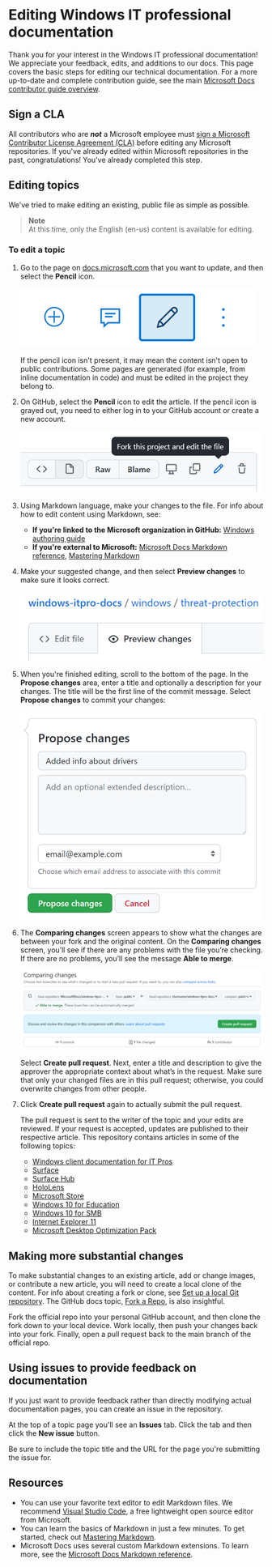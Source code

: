 # Editing Windows IT professional documentation

Thank you for your interest in the Windows IT professional documentation! We appreciate your feedback, edits, and additions to our docs.
This page covers the basic steps for editing our technical documentation.
For a more up-to-date and complete contribution guide, see the main [Microsoft Docs contributor guide overview](https://docs.microsoft.com/contribute/).

## Sign a CLA

All contributors who are ***not*** a Microsoft employee must [sign a Microsoft Contributor License Agreement (CLA)](https://cla.microsoft.com/) before editing any Microsoft repositories.
If you've already edited within Microsoft repositories in the past, congratulations!
You've already completed this step.

## Editing topics

We've tried to make editing an existing, public file as simple as possible.

>**Note**<br>
>At this time, only the English (en-us) content is available for editing.

### To edit a topic

1. Go to the page on [docs.microsoft.com](https://docs.microsoft.com/) that you want to update, and then select the **Pencil** icon.

    ![Microsoft Docs Web, showing the Edit This Document link.](images/contribute-link.png)

    If the pencil icon isn't present, it may mean the content isn't open to public contributions. Some pages are generated (for example, from inline documentation in code) and must be edited in the project they belong to.

2. On GitHub, select the **Pencil** icon to edit the article. If the pencil icon is grayed out, you need to either log in to your GitHub account or create a new account.

    ![GitHub Web, showing the Pencil icon.](images/pencil-icon.png)

3. Using Markdown language, make your changes to the file. For info about how to edit content using Markdown, see:

    - **If you're linked to the Microsoft organization in GitHub:** [Windows authoring guide](https://aka.ms/WindowsAuthoring)
    - **If you're external to Microsoft:** [Microsoft Docs Markdown reference](https://docs.microsoft.com/contribute/markdown-reference), [Mastering Markdown](https://guides.github.com/features/mastering-markdown/)

4. Make your suggested change, and then select **Preview changes** to make sure it looks correct.

    ![GitHub Web, showing the Preview changes tab.](images/preview-changes.png)

5. When you're finished editing, scroll to the bottom of the page. In the **Propose changes** area, enter a title and optionally a description for your changes. The title will be the first line of the commit message. Select **Propose changes** to commit your changes:

    ![GitHub Web, showing the Propose changes button.](images/propose-changes.png)

6. The **Comparing changes** screen appears to show what the changes are between your fork and the original content. On the **Comparing changes** screen, you’ll see if there are any problems with the file you’re checking. If there are no problems, you’ll see the message **Able to merge**.

    ![GitHub Web, showing the Comparing changes screen.](images/compare-changes.png)

     Select **Create pull request**. Next, enter a title and description to give the approver the appropriate context about what’s in the request. Make sure that only your changed files are in this pull request; otherwise, you could overwrite changes from other people.

7. Click **Create pull request** again to actually submit the pull request.

    The pull request is sent to the writer of the topic and your edits are reviewed. If your request is accepted, updates are published to their respective article. This repository contains articles in some of the following topics:

    - [Windows client documentation for IT Pros](https://docs.microsoft.com/windows/)
    - [Surface](https://docs.microsoft.com/surface)
    - [Surface Hub](https://docs.microsoft.com/surface-hub)
    - [HoloLens](https://docs.microsoft.com/hololens)
    - [Microsoft Store](https://docs.microsoft.com/microsoft-store)
    - [Windows 10 for Education](https://docs.microsoft.com/education/windows)
    - [Windows 10 for SMB](https://docs.microsoft.com/windows/smb)
    - [Internet Explorer 11](https://docs.microsoft.com/internet-explorer/)
    - [Microsoft Desktop Optimization Pack](https://docs.microsoft.com/microsoft-desktop-optimization-pack)

## Making more substantial changes

To make substantial changes to an existing article, add or change images, or contribute a new article, you will need to create a local clone of the content.
For info about creating a fork or clone, see [Set up a local Git repository](https://docs.microsoft.com/contribute/get-started-setup-local). The GitHub docs topic, [Fork a Repo](https://docs.github.com/articles/fork-a-repo), is also insightful.

Fork the official repo into your personal GitHub account, and then clone the fork down to your local device.  Work locally, then push your changes back into your fork.  Finally, open a pull request back to the main branch of the official repo.

## Using issues to provide feedback on documentation

If you just want to provide feedback rather than directly modifying actual documentation pages, you can create an issue in the repository.

At the top of a topic page you'll see an **Issues** tab. Click the tab and then click the **New issue** button.

Be sure to include the topic title and the URL for the page you're submitting the issue for.  

## Resources

- You can use your favorite text editor to edit Markdown files.  We recommend [Visual Studio Code](https://code.visualstudio.com/), a free lightweight open source editor from Microsoft.
- You can learn the basics of Markdown in just a few minutes.  To get started, check out [Mastering Markdown](https://guides.github.com/features/mastering-markdown/).
- Microsoft Docs uses several custom Markdown extensions. To learn more, see the [Microsoft Docs Markdown reference](https://docs.microsoft.com/contribute/markdown-reference).
